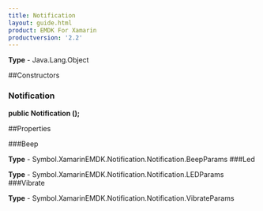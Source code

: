```yaml
---
title: Notification
layout: guide.html 
product: EMDK For Xamarin 
productversion: '2.2' 
---
```



**Type** - Java.Lang.Object

##Constructors
### Notification 
**public Notification ();**

##Properties

###Beep


**Type** - Symbol.XamarinEMDK.Notification.Notification.BeepParams
###Led


**Type** - Symbol.XamarinEMDK.Notification.Notification.LEDParams
###Vibrate


**Type** - Symbol.XamarinEMDK.Notification.Notification.VibrateParams


